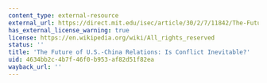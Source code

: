 ```yaml
---
content_type: external-resource
external_url: https://direct.mit.edu/isec/article/30/2/7/11842/The-Future-of-U-S-China-Relations-Is-Conflict
has_external_license_warning: true
license: https://en.wikipedia.org/wiki/All_rights_reserved
status: ''
title: 'The Future of U.S.-China Relations: Is Conflict Inevitable?'
uid: 4634bb2c-4b7f-46f0-b953-af82d51f82ea
wayback_url: ''
---
```

